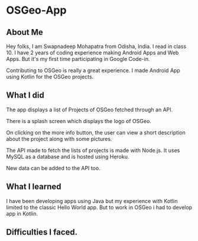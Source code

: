 # OSGeo-App

## About Me

Hey folks, 
I am Swapnadeep Mohapatra from Odisha, India. I read in class 10. I have 2 years of coding experience making Android Apps and Web Apps. But it's my first time participating in Google Code-in.

Contributing to OSGeo is really a great experience. I made Android App using Kotlin for the OSGeo projects. 

## What I did

The app displays a list of Projects of OSGeo fetched through an API. 

There is a splash screen which displays the logo of OSGeo.

On clicking on the more info button, the user can view a short description about the project along with some pictures.

The API made to fetch the lists of projects is made with Node.js. It uses MySQL as a database and is hosted using Heroku.

New data can be added to the API too.

## What I learned

I have been developing apps using Java but my experience with Kotlin limited to the classic Hello World app. But to work in OSGeo i had to develop app in Kotlin.

## Difficulties I faced.
